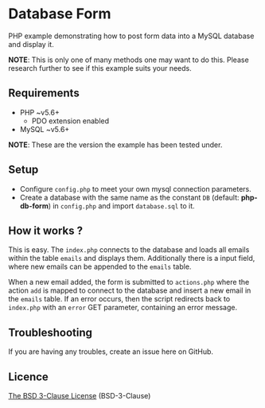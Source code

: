 # Database Form

PHP example demonstrating how to post form data into a MySQL database and display it.

**NOTE**: This is only one of many methods one may want to do this. Please research further to see if this example suits your needs.

## Requirements

* PHP ~v5.6+
  * PDO extension enabled
* MySQL ~v5.6+

**NOTE**: These are the version the example has been tested under.

## Setup

* Configure `config.php` to meet your own mysql connection parameters.
* Create a database with the same name as the constant `DB` (default: **php-db-form**) in `config.php` and import `database.sql` to it.

## How it works ?

This is easy. The `index.php` connects to the database and loads all emails within the table `emails` and displays them.
Additionally there is a input field, where new emails can be appended to the `emails` table.

When a new email added, the form is submitted to `actions.php` where the action `add` is mapped to connect to the database and insert a new email in the `emails` table.
If an error occurs, then the script redirects back to `index.php` with an `error` GET parameter, containing an error message.

## Troubleshooting

If you are having any troubles, create an issue here on GitHub.

## Licence

[The BSD 3-Clause License](https://opensource.org/licenses/BSD-3-Clause) (BSD-3-Clause)
